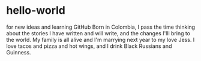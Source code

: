 # hello-world
for new ideas and learning GitHub
Born in Colombia, I pass the time thinking about the stories I have written and will write, and the changes I'lll bring to the world. My family is all alive and I'm marrying next year to my love Jess. I love tacos and pizza and hot wings, and I drink Black Russians and Guinness.

